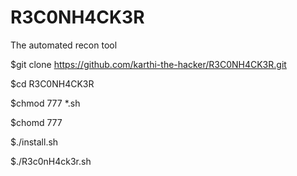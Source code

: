 # R3C0NH4CK3R
The automated recon tool 


$git clone https://github.com/karthi-the-hacker/R3C0NH4CK3R.git

$cd R3C0NH4CK3R

$chmod 777 *.sh

$chomd 777

$./install.sh

$./R3c0nH4ck3r.sh
